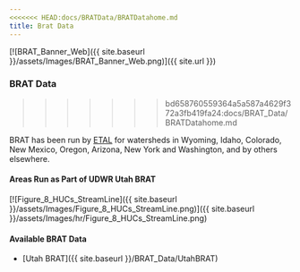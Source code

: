 ```yaml
---
<<<<<<< HEAD:docs/BRATData/BRATDatahome.md
title: Brat Data
---
```


[![BRAT_Banner_Web]({{ site.baseurl }}/assets/Images/BRAT_Banner_Web.png)]({{ site.url }})

### BRAT Data

>>>>>>> bd658760559364a5a587a4629f372a3fb419fa24:docs/BRAT_Data/BRATDatahome.md

BRAT has been run by [ETAL](http://etal.joewheaton.org/) for watersheds in Wyoming, Idaho, Colorado, New Mexico, Oregon, Arizona, New York and Washington, and by others elsewhere. 



#### Areas Run as Part of UDWR Utah BRAT

[![Figure_8_HUCs_StreamLine]({{ site.baseurl }}/assets/Images/Figure_8_HUCs_StreamLine.png)]({{ site.baseurl }}/assets/Images/hr/Figure_8_HUCs_StreamLine.png)



#### Available BRAT Data

- [Utah BRAT]({{ site.baseurl }}/BRAT_Data/UtahBRAT)



